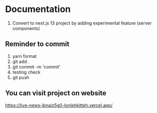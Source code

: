 # Documentation

1. Convert to next.js 13 project by adding experimental feature (server components)

## Reminder to commit

1. yarn format
2. git add .
3. git commit -m 'commit'
4. testing check
5. git push


## You can visit project on website

https://live-news-jbnajz5g0-lonlehkitteh.vercel.app/

